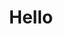 ---
section: about
title: Hello
description: This is my personal website displaying my recent projects from GitHub. I work on a wide range of projects to build my skills wherever possible.
action: Contact me
---